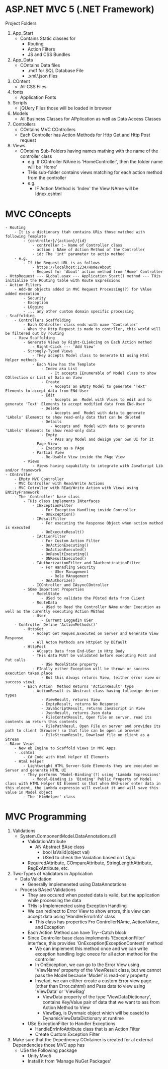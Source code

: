 # ASP.NET MVC 5 (.NET Framework)

Project Folders
1. App_Start
	- Contains Static classes for
		- Routing
		- Action Filters
		- JS and CSS Bundles
2. App_Data	
	- COntains Data files
		- .mdf for SQL Database File
		- .xml/.json files
3. COntent
	- All CSS Files
4. fonts
	- Application Fonts
5. Scripts
	- jQUery Files those will be loaded in browser
6. Models
	- All Business Classes for APplication as well as Data Access Classes
7. Controllers
	- COntains MVC COntrollers
	- Each Controller has Action Methods for Http Get and Http Post request
8. Views
	- COntains Sub-Folders having names mathing with the name of the controller class
		- e.g. If COntroller NAme is 'HomeController', then the folder name will be 'Home'
		- THis sub-folder contains views matching for each action method from the controller
		- e.g.
			- IF Action Method is 'Index' the View NAme will be Idnex.cshtml

# MVC COncepts
	- Routing
		- It is a dictionary ttah contains URLs those matched with following Template
			- {controller}/{action}/{id}
				- controller :- Name of Controller class
				- action : NAme of Action Method of the Controller
				- id: The 'int' parameter to actio method
		- e.g.
			- If the Request URL is as follows
				- https://localhost:1234/Home/About
				- Request for 'About' action method from 'Home' Controller
	- HttpRequest --- GLobal.asax --- Application_Start() method --- THis initialize the ROuting table with Route Expressions
	- Action Filters
		- Add-On objects added in MVC Request Processing(?) for VAlue added execution
			- Security
			- Exception
			- LOgging
			- ... any other custom domain specific processing
	- Scaffolding
		- Controllers Scaffolding
			- Each COntroller class ends with name 'Controller'
			- When the Http Request is made to contrller, this world will be filtered out by routing
		- View Scaffolding
			- Generate Views by Right-CLiekcing on Each Action method
				- Right-CLick --- 'Add View'
			- Strongly-Typed Views
				- THey accepts Model class to Generate UI using Html Helper methods
				- Each View has the Template
					- Index aka List
						- It accepts IEnumerable of Model class to show COllection or List of Data on View 
					- Create
						- Accepts an EMpty Model to generate 'Text' Elements to accept data from ENd-User
					- Edit	
						- Accepts an  Model with Vlues to edit and to generate 'Text' Elements to accept modified data from ENd-User
					- Delete
						- Accepts and  Model with data to generate 'LAbels' Elements to show read-only data that can be deleted
					- Details
						- Accepts and  Model with data to generate 'LAbels' Elements to show read-only data 
					- Empty 
						- PAss any Model and design your own UI for it
				- Page View
					- Execute as a PAge
				- Partial View
					- Re-Usable View inside the PAge View
			- Views
				- Views having capability to integrate with JavaScript Lib and/or framework
	- COntroller
		- EMpty MVC Controller
		- MVC Controller with Read/Write Actions
		- MVC Cotroller with REad/Write Action with Views using ENtityFramework
		- The 'Controller' base class
			- THis class implements INterfaces
				- IExceptionFilter
					- For Exception Handling inside Controller
					- OnException()
				- IResultFilter
					- For executing the Response Object when action method is executed
					- OnExecuteResult()
				- IActionFilter
					- For Custom Action Filter
					- OnActionExecuting()
					- OnActionExecuted()
					- OnResultExecuting()
					- ONResultExecuted()
				- IAuthorizationFilter and IAuthenticationFilter
					- For Hanadling Security
						- USer Management
						- Role MAnagement
					- OnAuthorize()
				- ICOntroller and IAsyncCOntroller
			- SOme Important Properties
				- ModelState
					- USed to validate the POsted data from CLient
				- RouteData
					- USed to Read the Controller NAme under Execution as well as the curently executing Action MEthod
				- User
					- Current LoggedIn USer
		- Controller Define 'ActionMethods()'
			- HttpGet
				- Accept Get Reques,Executed on Server and Generate View Response
				- All Acton Methods are HttpGet by DEfault
			- HttpPost
				- ACcepts Data from End-USer in Http Body
				- THis data MUST be validated before executing Post and Put calls
					- USe ModelState property
				- FInally either Exception will be thrown or success execution takes place
					- But this Always returns View, (either error view or success view)
			- Each Action  Method Returns 'ActionResult' type
				- ActionResult is Abstract class having followign derive types
					- ViewResult, returns View
					- EmptyResult, returns No Response
					- JavaScriptResult, returns JavaScript in View
					- JsonResult, returns Json data
					- FileContetResult, Open file on server, read its contents an return thos contents
					- FilePathResul, Open File on server and provides its path to client (Browser) so that file can be open in browser
					- FileStreamResult, Download file on client as a Stream
	- RAzor Veiws
		- New eb Engine to Scaffold Views in MVC Apps
		- .cshtml
			- C# Code with Html Helper UI Elements
		- Html Helper
			- Lightweight HTML Server-Side Elements they are executed on Server and generate HTML UI 
			- They performs 'Model-Binding'(?) using 'Lambda Expressions'
				- Model-Binding is 'Binding' Public Property of Model class with HTML Helper UI Element so that when ENd-user enter data in this eleent, the Lambda expressio will eveluat it and will save this value in Model object
			- The 'HtmHelper' class
						

# MVC Programming
1. Validations
	- System.ComponentModel.DataAnnotations.dll
		- ValidationAttribute
			- AN Abstract BAse class
				- bool IsValid(object val)
				- USed to check the Vaidation based on LOgic
		- RequiredAttribute, COmpareAttribute, StringLengthAttribute, RegExAttribute, etc.
2. Two-Types of Validators in Application
	- Data Validation
		- Generally implemeneted using DataAnnotations
	- Process BAsed Validations
		- They are occured when posted data is valid, but the application while processing the data
		- THis is Implemeneted using Exception Handling
		- We can redirect to Error View to show errors, this view can accept data using 'HandlerErrorInfo' class
			- This class has properties Fro ControllerNAme, ActionNAme, and Exception
		- Each Action Method can have Try--Catch block
		- Since Controller base class implements 'IExceptionFilter' interface, this provides 'OnException(ExceptionContext)' method
			- We can implement this method once and we can write exception handling logic onece for all acton method for the controller
			- In OnException, we can go to the Error View using 'ViewName' property of the ViewResult class, but we cannot pass the Model because 'Model' is read-only property
			- Insetad, we can eitther create a custom Error view page (other than Error.cshtml) and Pass data to view using 'ViewData' or 'ViewBag'
				- ViewData property of the type 'ViewDataDictionary', contains Key/Value pair of data that we want to ass from Action Method to View
				- ViewBag, is Dynmaic object which will be casetd to DynamicViewDataDictionary at runtime
		- USe ExceptionFilter to Handler Exceptions
			- HandleErrInfoAttribute class that is an Action Filter
			- Create Custom Exception Filter
3. Make sure that the Depednency COntainer is created for al external Dependencies those MVC app has
	- USe the Following package
		- Unity.Mvc5
		- Install it from 'Manage NuGet Packages'